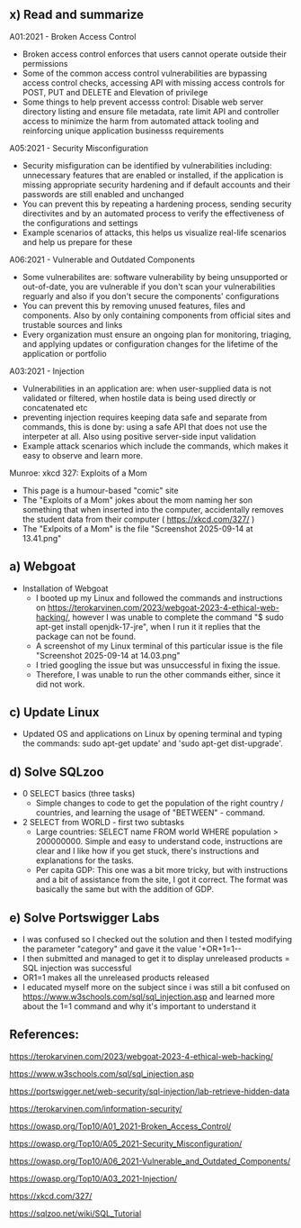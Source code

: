 ## x) Read and summarize

A01:2021 - Broken Access Control
- Broken access control enforces that users cannot operate outside their permissions
- Some of the common access control vulnerabilities are bypassing access control checks, accessing API with missing access controls for POST, PUT and DELETE and Elevation of privilege
- Some things to help prevent accesss control: Disable web server directory listing and ensure file metadata, rate limit API and controller access to minimize the harm from automated attack tooling and reinforcing unique application businesss requirements
  
A05:2021 - Security Misconfiguration
- Security misfiguration can be identified by vulnerabilities including: unnecessary features that are enabled or installed, if the application is missing appropriate security hardening and if default accounts and their passwords are still enabled and unchanged
- You can prevent this by repeating a hardening process, sending security directivites and by an automated process to verify the effectiveness of the configurations and settings
- Example scenarios of attacks, this helps us visualize real-life scenarios and help us prepare for these
  
A06:2021 - Vulnerable and Outdated Components
- Some vulnerabilites are: software vulnerability by being unsupported or out-of-date, you are vulnerable if you don't scan your vulnerabilities reguarly and also if you don't secure the components' configurations
- You can prevent this by removing unused features, files and components. Also by only containing components from official sites and trustable sources and links
- Every organization must ensure an ongoing plan for monitoring, triaging, and applying updates or configuration changes for the lifetime of the application or portfolio

A03:2021 - Injection
- Vulnerabilities in an application are: when user-supplied data is not validated or filtered, when hostile data is being used directly or concatenated etc 
- preventing injection requires keeping data safe and separate from commands, this is done by: using a safe API that does not use the interpeter at all. Also using positive server-side input validation
- Example attack scenarios which include the commands, which makes it easy to observe and learn more.

Munroe: xkcd 327: Exploits of a Mom
- This page is a humour-based "comic" site
-  The "Exploits of a Mom" jokes about the mom naming her son something that when inserted into the computer, accidentally removes the student data from their computer ( https://xkcd.com/327/ )
-  The "Exlpoits of a Mom" is the file "Screenshot 2025-09-14 at 13.41.png"

## a) Webgoat
- Installation of Webgoat
    - I booted up my Linux and followed the commands and instructions on https://terokarvinen.com/2023/webgoat-2023-4-ethical-web-hacking/, however I was unable to complete the command "$ sudo apt-get install openjdk-17-jre", when I run it it replies that the package can not be found.
    - A screenshot of my Linux terminal of this particular issue is the file "Screenshot 2025-09-14 at 14.03.png"
    - I tried googling the issue but was unsuccessful in fixing the issue.
    - Therefore, I was unable to run the other commands either, since it did not work.
      
## c) Update Linux
- Updated OS and applications on Linux by opening terminal and typing the commands: sudo apt-get update' and
'sudo apt-get dist-upgrade'.

## d) Solve SQLzoo
- 0 SELECT basics (three tasks)
  - Simple changes to code to get the population of the right country / countries, and learning the usage of "BETWEEN" - command.   
- 2 SELECT from WORLD - first two subtasks
  - Large countries: SELECT name FROM world WHERE population > 200000000. Simple and easy to understand code, instructions are clear and I like how if you get stuck, there's instructions and explanations for the tasks.
  - Per capita GDP:  This one was a bit more tricky, but with instructions and a bit of assistance from the site, I got it correct. The format was basically the same but with the addition of GDP.
 
## e) Solve Portswigger Labs
- I was confused so I checked out the solution and then I tested modifying the parameter "category" and gave it the value '+OR+1=1--
- I then submitted and managed to get it to display unreleased products = SQL injection was successful
- OR1=1 makes all the unreleased products released
- I educated myself more on the subject since i was still a bit confused on https://www.w3schools.com/sql/sql_injection.asp and learned more about the 1=1 command and why it's important to understand it

## References: 
https://terokarvinen.com/2023/webgoat-2023-4-ethical-web-hacking/

https://www.w3schools.com/sql/sql_injection.asp

https://portswigger.net/web-security/sql-injection/lab-retrieve-hidden-data

https://terokarvinen.com/information-security/

https://owasp.org/Top10/A01_2021-Broken_Access_Control/

https://owasp.org/Top10/A05_2021-Security_Misconfiguration/

https://owasp.org/Top10/A06_2021-Vulnerable_and_Outdated_Components/

https://owasp.org/Top10/A03_2021-Injection/

https://xkcd.com/327/

https://sqlzoo.net/wiki/SQL_Tutorial
